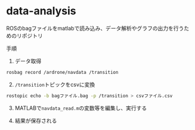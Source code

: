 # data-analysis
ROSのbagファイルをmatlabで読み込み、データ解析やグラフの出力を行うためのリポジトリ

手順

1.  データ取得
```bash
rosbag record /ardrone/navdata /transition
```

2.  `/transition`トピックをcsvに変換
```bash
rostopic echo -b bagファイル.bag -p /transition > csvファイル.csv
```

3.  MATLABで`navdata_read.m`の変数等を編集し、実行する

4.  結果が保存される
